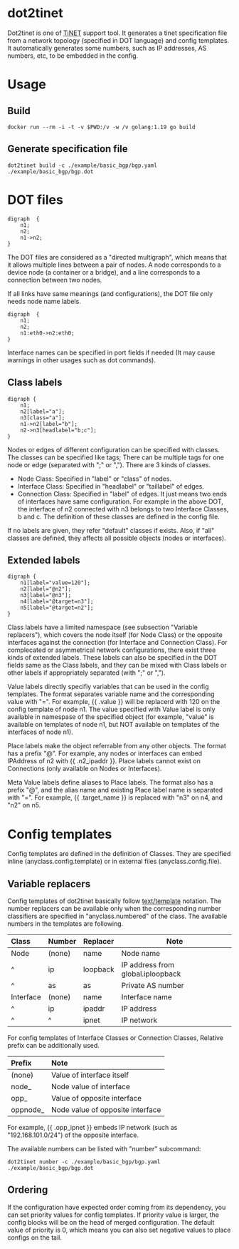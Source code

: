 # dot2tinet

Dot2tinet is one of [TiNET](https://github.com/tinynetwork/tinet) support tool.
It generates a tinet specification file from a network topology (specified in DOT language)
and config templates.
It automatically generates some numbers, such as IP addresses, AS numbers, etc, to be embedded in the config.


# Usage

## Build

    docker run --rm -i -t -v $PWD:/v -w /v golang:1.19 go build


## Generate specification file

    dot2tinet build -c ./example/basic_bgp/bgp.yaml ./example/basic_bgp/bgp.dot


# DOT files

    digraph  {
        n1;
        n2;
        n1->n2;
    }

The DOT files are considered as a "directed multigraph", which means that it allows multiple lines between a pair of nodes.
A node corresponds to a device node (a container or a bridge),
and a line corresponds to a connection between two nodes.

If all links have same meanings (and configurations), the DOT file only needs node name labels.

    digraph  {
        n1;
        n2;
        n1:eth0->n2:eth0;
    }

Interface names can be specified in port fields if needed
(It may cause warnings in other usages such as dot commands).

## Class labels

    digraph {
        n1;
        n2[label="a"];
        n3[class="a"];
        n1->n2[label="b"];
        n2->n3[headlabel="b;c"];
    }

Nodes or edges of different configuration can be specified with classes.
The classes can be specified like tags; There can be multiple tags for one node or edge (separated with ";" or ",").
There are 3 kinds of classes.
- Node Class: Specified in "label" or "class" of nodes.
- Interface Class: Specified in "headlabel" or "taillabel" of edges.
- Connection Class: Specified in "label" of edges. It just means two ends of interfaces have same configuration.
For example in the above DOT, the interface of n2 connected with n3 belongs to two Interface Classes, b and c.
The definition of these classes are defined in the config file.


If no labels are given, they refer "default" classes if exists.
Also, if "all" classes are defined, they affects all possible objects (nodes or interfaces).

## Extended labels

    digraph {
        n1[label="value=120"];
        n2[label="@n2"];
        n3[label="@n3"];
        n4[label="@target=n3"];
        n5[label="@target=n2"];
    }

Class labels have a limited namespace (see subsection "Variable replacers"),
which covers the node itself (for Node Class) or the opposite interfaces against the connection (for Interface and Connection Class).
For complecated or asymmetrical network configurations, there exist three kinds of extended labels.
These labels can also be specified in the DOT fields same as the Class labels,
and they can be mixed with Class labels or other labels if appropriately separated (with ";" or ",").

Value labels directly specifiy variables that can be used in the config templates.
The format separates variable name and the corresponding value with "=".
For example, {{ .value }} will be replacerd with 120 on the config template of node n1.
The value specified with Value label is only available in namespase of the specified object
(for example, "value" is available on templates of node n1, but NOT available on templates of the interfaces of node n1).

Place labels make the object referrable from any other objects.
The format has a prefix "@".
For example, any nodes or interfaces can embed IPAddress of n2 with {{ .n2_ipaddr }}.
Place labels cannot exist on Connections (only available on Nodes or Interfaces).

Meta Value labels define aliases to Place labels. 
The format also has a prefix "@", and the alias name and existing Place label name is separated with "=".
For example, {{ .target_name }} is replaced with "n3" on n4, and "n2" on n5.


# Config templates

Config templates are defined in the definition of Classes.
They are specified inline (anyclass.config.template) or in external files (anyclass.config.file).

## Variable replacers

Config templates of dot2tinet basically follow [text/template](https://pkg.go.dev/text/template) notation.
The number replacers can be available only when the corresponding number classifiers are specified in "anyclass.numbered" of the class.
The available numbers in the templates are following.

| Class     | Number | Replacer  | Note
|:----------|:-------|:---------|--------
| Node      | (none) | name     | Node name
| ^         | ip     | loopback | IP address from global.iploopback
| ^         | as     | as       | Private AS number
| Interface | (none) | name     | Interface name
| ^         | ip     | ipaddr   | IP address
| ^         | ^      | ipnet    | IP network

For config templates of Interface Classes or Connection Classes,
Relative prefix can be additionally used.

| Prefix   | Note
|:---------|:-------
| (none)   | Value of interface itself
| node_    | Node value of interface
| opp_     | Value of opposite interface
| oppnode_ | Node value of opposite interface

For example, {{ .opp_ipnet }} embeds IP network (such as "192.168.101.0/24")
of the opposite interface. 

The available numbers can be listed with "number" subcommand:

    dot2tinet number -c ./example/basic_bgp/bgp.yaml ./example/basic_bgp/bgp.dot


## Ordering

If the configuration have expected order coming from its dependency,
you can set priority values for config templates.
If priority value is larger, the config blocks will be on the head of merged configuration.
The default value of priority is 0,
which means you can also set negative values to place configs on the tail.
